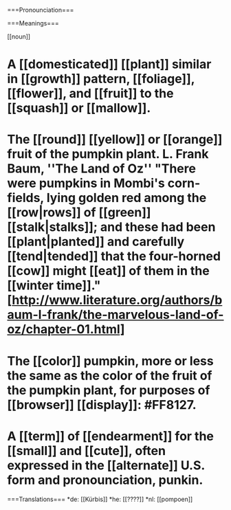===Pronounciation===

===Meanings===

[[noun]]

# A [[domesticated]] [[plant]] similar in [[growth]] pattern, [[foliage]], [[flower]], and [[fruit]] to the [[squash]] or [[mallow]].
# The [[round]] [[yellow]] or [[orange]] fruit of the pumpkin plant. L. Frank Baum, ''The Land of Oz'' "There were pumpkins in Mombi's corn-fields, lying golden red among the [[row|rows]] of [[green]] [[stalk|stalks]]; and these had been [[plant|planted]] and carefully [[tend|tended]] that the four-horned [[cow]] might [[eat]] of them in the [[winter time]]." [http://www.literature.org/authors/baum-l-frank/the-marvelous-land-of-oz/chapter-01.html]
# The [[color]] pumpkin, more or less the same as the color of the fruit of the pumpkin plant, for purposes of [[browser]] [[display]]: <nowiki>#</nowiki>FF8127.
# A [[term]] of [[endearment]] for the [[small]] and [[cute]], often expressed in the [[alternate]] U.S. form and pronounciation, punkin.

===Translations===
*de: [[K&uuml;rbis]]
*he: [[????]]
*nl: [[pompoen]]